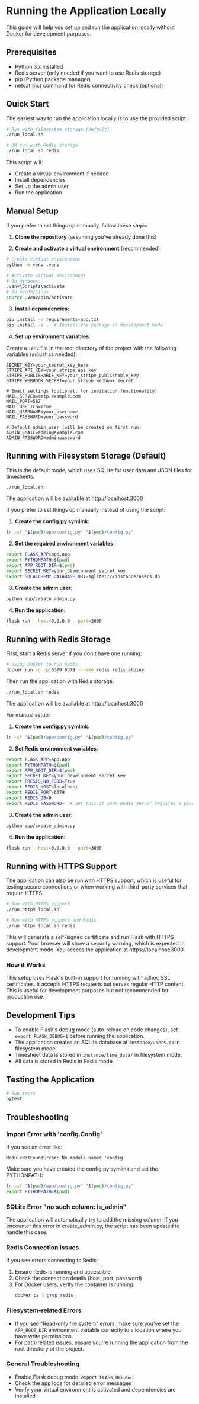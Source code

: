 # Running the Application Locally

This guide will help you set up and run the application locally without Docker for development purposes.

## Prerequisites

- Python 3.x installed
- Redis server (only needed if you want to use Redis storage)
- pip (Python package manager)
- netcat (nc) command for Redis connectivity check (optional)

## Quick Start

The easiest way to run the application locally is to use the provided script:

```bash
# Run with filesystem storage (default)
./run_local.sh

# OR run with Redis storage
./run_local.sh redis
```

This script will:
- Create a virtual environment if needed
- Install dependencies
- Set up the admin user
- Run the application

## Manual Setup

If you prefer to set things up manually, follow these steps:

1. **Clone the repository** (assuming you've already done this)

2. **Create and activate a virtual environment** (recommended):

```bash
# Create virtual environment
python -m venv .venv

# Activate virtual environment
# On Windows:
.venv\Scripts\activate
# On macOS/Linux:
source .venv/bin/activate
```

3. **Install dependencies**:

```bash
pip install -r requirements-app.txt
pip install -e .  # Install the package in development mode
```

4. **Set up environment variables**:

Create a `.env` file in the root directory of the project with the following variables (adjust as needed):

```
SECRET_KEY=your_secret_key_here
STRIPE_API_KEY=your_stripe_api_key
STRIPE_PUBLISHABLE_KEY=your_stripe_publishable_key
STRIPE_WEBHOOK_SECRET=your_stripe_webhook_secret

# Email settings (optional, for invitation functionality)
MAIL_SERVER=smtp.example.com
MAIL_PORT=587
MAIL_USE_TLS=True
MAIL_USERNAME=your_username
MAIL_PASSWORD=your_password

# Default admin user (will be created on first run)
ADMIN_EMAIL=admin@example.com
ADMIN_PASSWORD=adminpassword
```

## Running with Filesystem Storage (Default)

This is the default mode, which uses SQLite for user data and JSON files for timesheets.

```bash
./run_local.sh
```

The application will be available at http://localhost:3000

If you prefer to set things up manually instead of using the script:

1. **Create the config.py symlink**:

```bash
ln -sf "$(pwd)/app/config.py" "$(pwd)/config.py"
```

2. **Set the required environment variables**:

```bash
export FLASK_APP=app.app
export PYTHONPATH=$(pwd)
export APP_ROOT_DIR=$(pwd)
export SECRET_KEY=your_development_secret_key
export SQLALCHEMY_DATABASE_URI=sqlite:///instance/users.db
```

3. **Create the admin user**:

```bash
python app/create_admin.py
```

4. **Run the application**:

```bash
flask run --host=0.0.0.0 --port=3000
```

## Running with Redis Storage

First, start a Redis server if you don't have one running:

```bash
# Using Docker to run Redis
docker run -d -p 6379:6379 --name redis redis:alpine
```

Then run the application with Redis storage:

```bash
./run_local.sh redis
```

The application will be available at http://localhost:3000

For manual setup:

1. **Create the config.py symlink**:

```bash
ln -sf "$(pwd)/app/config.py" "$(pwd)/config.py"
```

2. **Set Redis environment variables**:

```bash
export FLASK_APP=app.app
export PYTHONPATH=$(pwd)
export APP_ROOT_DIR=$(pwd)
export SECRET_KEY=your_development_secret_key
export PRESIS_NO_FSDB=True
export REDIS_HOST=localhost
export REDIS_PORT=6379
export REDIS_DB=0
export REDIS_PASSWORD=  # Set this if your Redis server requires a password
```

3. **Create the admin user**:

```bash
python app/create_admin.py
```

4. **Run the application**:

```bash
flask run --host=0.0.0.0 --port=3000
```

## Running with HTTPS Support

The application can also be run with HTTPS support, which is useful for testing secure connections or when working with third-party services that require HTTPS.

```bash
# Run with HTTPS support
./run_https_local.sh

# Run with HTTPS support and Redis
./run_https_local.sh redis
```

This will generate a self-signed certificate and run Flask with HTTPS support. Your browser will show a security warning, which is expected in development mode. You access the application at https://localhost:3000.

### How it Works

This setup uses Flask's built-in support for running with adhoc SSL certificates. It accepts HTTPS requests but serves regular HTTP content. This is useful for development purposes but not recommended for production use.

## Development Tips

- To enable Flask's debug mode (auto-reload on code changes), set `export FLASK_DEBUG=1` before running the application.
- The application creates an SQLite database at `instance/users.db` in filesystem mode.
- Timesheet data is stored in `instance/time_data/` in filesystem mode.
- All data is stored in Redis in Redis mode.

## Testing the Application

```bash
# Run tests
pytest
```

## Troubleshooting

### Import Error with 'config.Config'

If you see an error like:
```
ModuleNotFoundError: No module named 'config'
```

Make sure you have created the config.py symlink and set the PYTHONPATH:
```bash
ln -sf "$(pwd)/app/config.py" "$(pwd)/config.py"
export PYTHONPATH=$(pwd)
```

### SQLite Error "no such column: is_admin"

The application will automatically try to add the missing column. If you encounter this error in create_admin.py, the script has been updated to handle this case.

### Redis Connection Issues

If you see errors connecting to Redis:
1. Ensure Redis is running and accessible
2. Check the connection details (host, port, password) 
3. For Docker users, verify the container is running:
   ```bash
   docker ps | grep redis
   ```

### Filesystem-related Errors

- If you see "Read-only file system" errors, make sure you've set the `APP_ROOT_DIR` environment variable correctly to a location where you have write permissions.
- For path-related issues, ensure you're running the application from the root directory of the project.

### General Troubleshooting

- Enable Flask debug mode: `export FLASK_DEBUG=1`
- Check the app logs for detailed error messages 
- Verify your virtual environment is activated and dependencies are installed
